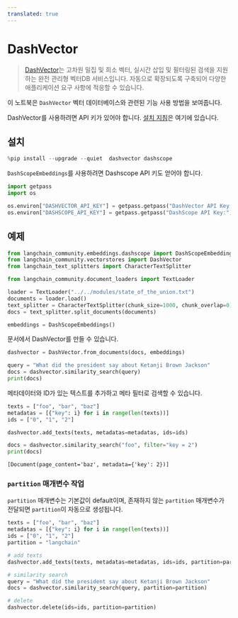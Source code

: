 ```yaml
---
translated: true
---
```


# DashVector

> [DashVector](https://help.aliyun.com/document_detail/2510225.html)는 고차원 밀집 및 희소 벡터, 실시간 삽입 및 필터링된 검색을 지원하는 완전 관리형 벡터DB 서비스입니다. 자동으로 확장되도록 구축되어 다양한 애플리케이션 요구 사항에 적응할 수 있습니다.

이 노트북은 `DashVector` 벡터 데이터베이스와 관련된 기능 사용 방법을 보여줍니다.

DashVector를 사용하려면 API 키가 있어야 합니다.
[설치 지침](https://help.aliyun.com/document_detail/2510223.html)은 여기에 있습니다.

## 설치

```python
%pip install --upgrade --quiet  dashvector dashscope
```

`DashScopeEmbeddings`를 사용하려면 Dashscope API 키도 얻어야 합니다.

```python
import getpass
import os

os.environ["DASHVECTOR_API_KEY"] = getpass.getpass("DashVector API Key:")
os.environ["DASHSCOPE_API_KEY"] = getpass.getpass("DashScope API Key:")
```

## 예제

```python
from langchain_community.embeddings.dashscope import DashScopeEmbeddings
from langchain_community.vectorstores import DashVector
from langchain_text_splitters import CharacterTextSplitter
```

```python
from langchain_community.document_loaders import TextLoader

loader = TextLoader("../../modules/state_of_the_union.txt")
documents = loader.load()
text_splitter = CharacterTextSplitter(chunk_size=1000, chunk_overlap=0)
docs = text_splitter.split_documents(documents)

embeddings = DashScopeEmbeddings()
```

문서에서 DashVector를 만들 수 있습니다.

```python
dashvector = DashVector.from_documents(docs, embeddings)

query = "What did the president say about Ketanji Brown Jackson"
docs = dashvector.similarity_search(query)
print(docs)
```

메타데이터와 ID가 있는 텍스트를 추가하고 메타 필터로 검색할 수 있습니다.

```python
texts = ["foo", "bar", "baz"]
metadatas = [{"key": i} for i in range(len(texts))]
ids = ["0", "1", "2"]

dashvector.add_texts(texts, metadatas=metadatas, ids=ids)

docs = dashvector.similarity_search("foo", filter="key = 2")
print(docs)
```

```output
[Document(page_content='baz', metadata={'key': 2})]
```

### `partition` 매개변수 작업

`partition` 매개변수는 기본값이 default이며, 존재하지 않는 `partition` 매개변수가 전달되면 `partition`이 자동으로 생성됩니다.

```python
texts = ["foo", "bar", "baz"]
metadatas = [{"key": i} for i in range(len(texts))]
ids = ["0", "1", "2"]
partition = "langchain"

# add texts
dashvector.add_texts(texts, metadatas=metadatas, ids=ids, partition=partition)

# similarity search
query = "What did the president say about Ketanji Brown Jackson"
docs = dashvector.similarity_search(query, partition=partition)

# delete
dashvector.delete(ids=ids, partition=partition)
```
